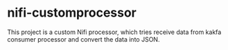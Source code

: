 # nifi-customprocessor
This project is a custom Nifi processor, which tries receive data from kakfa consumer processor and convert the data into JSON.
